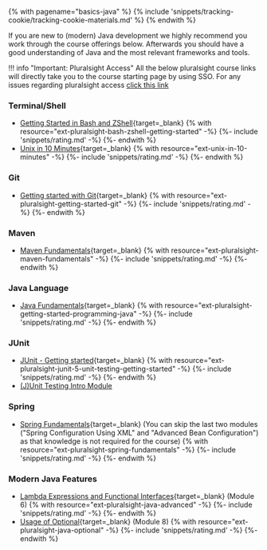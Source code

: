 <!-- TrackingCookie-->
{% with pagename="basics-java" %}
  {% include 'snippets/tracking-cookie/tracking-cookie-materials.md' %}
{% endwith %}

If you are new to (modern) Java development we highly recommend you work through the course offerings below.
Afterwards you should have a good understanding of Java and the most relevant frameworks and tools.


!!! info "Important: Pluralsight Access"
    All the below pluralsight course links will directly take you to the course starting page by using SSO. For any issues regarding pluralsight access <a href="https://sap.sharepoint.com/sites/126802/SitePages/Pluralsight_Getting%20a%20License.aspx" target="_blank">click this link</a>

### Terminal/Shell
- [Getting Started in Bash and ZShell](https://app.pluralsight.com/sso/sap?returnUrl=library/courses/bash-zshell-getting-started/table-of-contents){target=_blank}
{% with resource="ext-pluralsight-bash-zshell-getting-started" -%}
{%- include 'snippets/rating.md' -%}
{%- endwith %}
- [Unix in 10 Minutes](https://web.archive.org/web/20170704205748/https://FREEENGINEER.ORG/learnUNIXin10minutes.html){target=_blank}
{% with resource="ext-unix-in-10-minutes" -%}
{%- include 'snippets/rating.md' -%}
{%- endwith %}

### Git
- [Getting started with Git](https://app.pluralsight.com/sso/sap?returnUrl=library/courses/getting-started-git/table-of-contents){target=_blank}
{% with resource="ext-pluralsight-getting-started-git" -%}
{%- include 'snippets/rating.md' -%}
{%- endwith %}

### Maven
- [Maven Fundamentals](https://app.pluralsight.com/sso/sap?returnUrl=library/courses/fundamentals-maven/table-of-contents){target=_blank}
{% with resource="ext-pluralsight-maven-fundamentals" -%}
{%- include 'snippets/rating.md' -%}
{%- endwith %}

### Java Language
- [Java Fundamentals](https://app.pluralsight.com/sso/sap?returnUrl=library/courses/java-se-17-fundamentals/table-of-contents){target=_blank}
{% with resource="ext-pluralsight-getting-started-programming-java" -%}
{%- include 'snippets/rating.md' -%}
{%- endwith %}

### JUnit
- [JUnit - Getting started](https://app.pluralsight.com/sso/sap?returnUrl=library/courses/junit-5-unit-testing-getting-started/table-of-contents){target=_blank}
{% with resource="ext-pluralsight-junit-5-unit-testing-getting-started" -%}
{%- include 'snippets/rating.md' -%}
{%- endwith %}
- [(J)Unit Testing Intro Module](../../unit-testing/java/)

### Spring
- [Spring Fundamentals](https://app.pluralsight.com/sso/sap?returnUrl=library/courses/spring-framework-spring-fundamentals/table-of-contents){target=_blank} (You can skip the last two modules ("Spring Configuration Using XML" and "Advanced Bean Configuration") as that knowledge is not required for the course)
{% with resource="ext-pluralsight-spring-fundamentals" -%}
{%- include 'snippets/rating.md' -%}
{%- endwith %}

### Modern Java Features
- [Lambda Expressions and Functional Interfaces](https://app.pluralsight.com/sso/sap?returnUrl=library/courses/java-se-17-advanced-language-features/table-of-contents){target=_blank} (Module 6)
{% with resource="ext-pluralsight-java-advanced" -%}
{%- include 'snippets/rating.md' -%}
{%- endwith %}
- [Usage of Optional](https://app.pluralsight.com/sso/sap?returnUrl=library/courses/java-se-17-advanced-language-features/table-of-contents){target=_blank} (Module 8)
{% with resource="ext-pluralsight-java-optional" -%}
{%- include 'snippets/rating.md' -%}
{%- endwith %}

